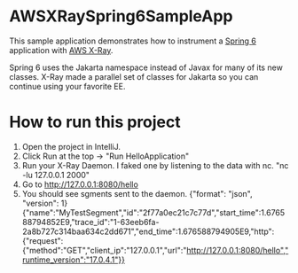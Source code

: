# AWSXRaySpring6SampleApp
This sample application demonstrates how to instrument a [Spring 6](https://spring.io/blog/2022/11/16/spring-framework-6-0-goes-ga) application with [AWS X-Ray](https://github.com/aws/aws-xray-sdk-java).

Spring 6 uses the Jakarta namespace instead of Javax for many of its new classes. X-Ray made a parallel set of classes for Jakarta so you can continue using your favorite EE.

# How to run this project
1. Open the project in IntelliJ.
1. Click Run at the top -> "Run HelloApplication"
1. Run your X-Ray Daemon. I faked one by listening to the data with nc. "nc -lu 127.0.0.1 2000"
1. Go to http://127.0.0.1:8080/hello
1. You should see sgments sent to the daemon.
{"format": "json", "version": 1}
{"name":"MyTestSegment","id":"2f77a0ec21c7c77d","start_time":1.676588794852E9,"trace_id":"1-63eeb6fa-2a8b727c314baa634c2dd671","end_time":1.676588794905E9,"http":{"request":{"method":"GET","client_ip":"127.0.0.1","url":"http://127.0.0.1:8080/hello","runtime_version":"17.0.4.1"}}
